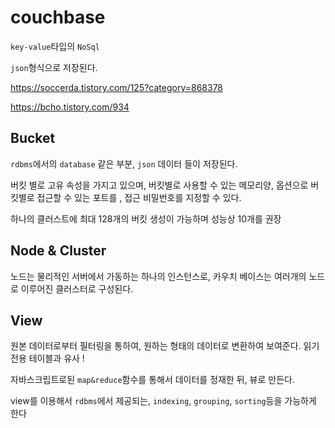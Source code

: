 # couchbase

`key-value`타입의 `NoSql`

`json`형식으로 저장된다.



https://soccerda.tistory.com/125?category=868378

https://bcho.tistory.com/934



## Bucket

`rdbms`에서의 `database` 같은 부분, `json`  데이터 들이 저장된다.

버킷 별로 고유 속성을 가지고 있으며, 버킷별로 사용할 수 있는 메모리양, 옵션으로 버킷별로 접근할 수 있는 포트를 , 접근 비밀번호를 지정할 수 있다. 

하나의 클러스트에 최대 128개의 버킷 생성이 가능하며 성능상 10개를 권장



## Node & Cluster

노드는 물리적인 서버에서 가동하는 하나의 인스턴스로, 카우치 베이스는 여러개의 노드로 이루어진 클러스터로 구성된다.



## View

원본 데이터로부터 필터링을 통하여, 원하는 형태의 데이터로 변환하여 보여준다. 읽기 전용 테이블과 유사 !

자바스크립트로된 `map&reduce`함수를 통해서 데이터를 정재한 뒤, 뷰로 만든다.

view를 이용해서 `rdbms`에서 제공되는, `indexing`, `grouping`, `sorting`등을 가능하게 한다









